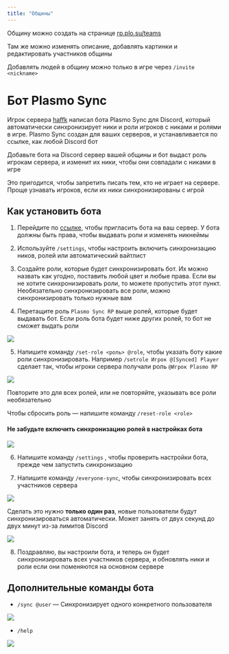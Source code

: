 ```yaml
---
title: "Общины"
---
```


Общину можно создать на странице [rp.plo.su/teams](https://rp.plo.su/teams)

Там же можно изменять описание, добавлять картинки и редактировать участников общины

Добавлять людей в общину можно только в игре через `/invite <nickname>`

# Бот Plasmo Sync

Игрок сервера [haffk](https://t.me/howkawgew) написал бота Plasmo Sync для Discord, который автоматически синхронизирует ники и роли игроков с никами и ролями в игре. Plasmo Sync создан для ваших серверов, и устанавливается по ссылке, как любой Discord бот

Добавьте бота на Discord сервер вашей общины и бот выдаст роль игрокам сервера, и изменит их ники, чтобы они совпадали с никами в игре

Это пригодится, чтобы запретить писать тем, кто не играет на сервере. Проще узнавать игроков, если их ники синхронизированы с игрой
## Как установить бота
1. Перейдите по [ссылке](https://discord.com/api/oauth2/authorize?client_id=944529811362181171&permissions=8&scope=bot%20applications.commands), чтобы пригласить бота на ваш сервер. У бота должны быть права, чтобы выдавать роли и изменять никнеймы
    
2. Используйте `/settings`, чтобы настроить включить синхронизацию ников, ролей или автоматический вайтлист
3. Создайте роли, которые будет синхронизировать бот. Их можно назвать как угодно, поставить любой цвет и любые права. Если вы не хотите синхронизировать роли, то можете пропустить этот пункт. Необязательно синхронизировать все роли, можно синхронизировать только нужные вам
4. Перетащите роль `Plasmo Sync RP` выше ролей, которые будет выдавать бот. Если роль бота будет ниже других ролей, то бот не сможет выдать роли
    
![](https://github.com/plasmoapp/plasmo-rp-wiki/blob/main/assets/commune/role_order.png?raw=true)
    
5. Напишите команду `/set-role <роль> @role`, чтобы указать боту какие роли синхронизировать. Например `/setrole Игрок @[Synced] Player` сделает так, чтобы игроки сервера получали роль `@Игрок Plasmo RP`
    
![](https://imgur.com/31vAYwX.png)
    
Повторите это для всех ролей, или не повторяйте, указывать все роли необязательно
    
Чтобы сбросить роль — напишите команду `/reset-role <role>`

#### Не забудьте включить синхронизацию ролей в настройках бота

![](https://imgur.com/3HPsytK.png)

6. Напишите команду `/settings` , чтобы проверить настройки бота, прежде чем запустить синхронизацию
    
7. Напишите команду `/everyone-sync`, чтобы синхронизировать всех участников сервера
    
![](https://imgur.com/m0VdM6H.png)
    
Сделать это нужно **только один раз**, новые пользователи будут синхронизироваться автоматически. Может занять от двух секунд до двух минут из-за лимитов Discord
    
![](https://imgur.com/CXym0dW.png)

8. Поздравляю, вы настроили бота, и теперь он будет синхронизировать всех участников сервера, и обновлять ники и роли если они поменяются на основном сервере

## Дополнительные команды бота

- `/sync @user` — Синхронизирует одного конкретного пользователя

![](https://imgur.com/RUMXbTN.png)

- `/help`
    
![](https://imgur.com/6XeY9IO.png)
